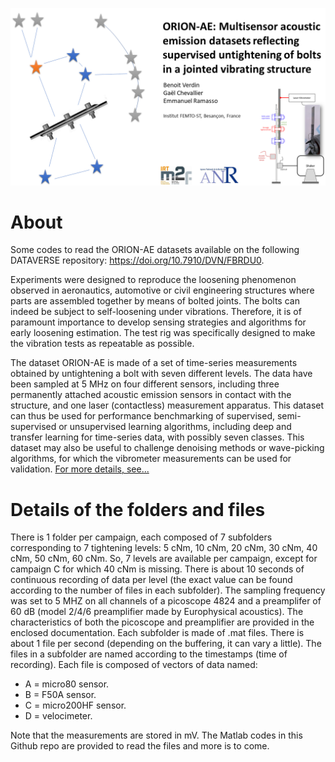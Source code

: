 ![alt text](orion_logo.png)

# About
Some codes to read the ORION-AE datasets available on the following DATAVERSE repository: https://doi.org/10.7910/DVN/FBRDU0.

Experiments were designed to reproduce the loosening phenomenon observed in aeronautics, automotive or civil engineering structures where parts are assembled together by means of bolted joints. The bolts can indeed be subject to self-loosening under vibrations. Therefore, it is of paramount importance to develop sensing strategies and algorithms for early loosening estimation. The test rig was specifically designed to make the vibration tests as repeatable as possible.

The dataset ORION-AE is made of a set of time-series measurements obtained by untightening a bolt with seven different levels. The data have been sampled at 5 MHz on four different sensors, including three permanently attached acoustic emission sensors in contact with the structure, and one laser (contactless) measurement apparatus. This dataset can thus be used for performance benchmarking of supervised, semi-supervised or unsupervised learning algorithms, including deep and transfer learning for time-series data, with possibly seven classes. This dataset may also be useful to challenge denoising methods or wave-picking algorithms, for which the vibrometer measurements can be used for validation. [For more details, see...](https://doi.org/10.7910/DVN/FBRDU0)

# Details of the folders and files

There is 1 folder per campaign, each composed of 7 subfolders corresponding to 7 tightening levels: 5 cNm, 10 cNm, 20 cNm, 30 cNm, 40 cNm, 50 cNm, 60 cNm. So, 7 levels are available per campaign, except for campaign C for which 40 cNm is missing. There is about 10 seconds of continuous recording of data per level (the exact value can be found according to the number of files in each subfolder). The sampling frequency was set to 5 MHZ on all channels of a picoscope 4824 and a preamplifer of 60 dB (model 2/4/6 preamplifier made by Europhysical acoustics). The characteristics of both the picoscope and preamplifier are provided in the enclosed documentation. Each subfolder is made of .mat files. There is about 1 file per second (depending on the buffering, it can vary a little). The files in a subfolder are named according to the timestamps (time of recording). Each file is composed of vectors of data named:
* A = micro80 sensor.
* B = F50A sensor.
* C = micro200HF sensor.
* D = velocimeter.

Note that the measurements are stored in mV.
The Matlab codes in this Github repo are provided to read the files and more is to come.
